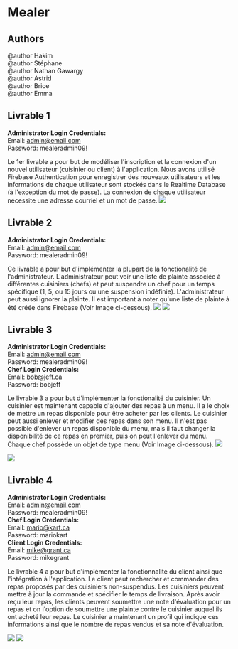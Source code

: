 # **Mealer**

## Authors
@author Hakim <br />
@author Stéphane <br />
@author Nathan Gawargy <br />
@author Astrid <br />
@author Brice <br />
@author Emma <br />

## Livrable 1
**Administrator Login Credentials:** <br />
Email: admin@email.com <br />
Password: mealeradmin09! <br />

Le 1er livrable a pour but de modéliser l'inscription et la connexion d'un nouvel utilisateur (cuisinier ou client) à l'application. Nous avons utilisé Firebase Authentication pour enregistrer des nouveaux utilisateurs et les informations de chaque utilisateur sont stockés dans le Realtime Database (à l'exception du mot de passe). La connexion de chaque utilisateur nécessite une adresse courriel et un mot de passe.
<img src = app/src/Images/UML.jpg>

## Livrable 2
**Administrator Login Credentials:** <br />
Email: admin@email.com <br />
Password: mealeradmin09! <br />

Ce livrable a pour but d'implémenter la plupart de la fonctionalité de l'administrateur. L'administrateur peut voir une liste de plainte associée à différentes cuisiniers (chefs) et peut suspendre un chef pour un temps spécifique (1, 5, ou 15 jours ou une suspension indéfinie). L'administrateur peut aussi ignorer la plainte. Il est important à noter qu'une liste de plainte à été créée dans Firebase (Voir Image ci-dessous).
<img src = app/src/Images/ComplaintList.jpg>
<img src = app/src/Images/UML2.jpg>

## Livrable 3
**Administrator Login Credentials:** <br />
Email: admin@email.com <br />
Password: mealeradmin09! <br />
**Chef Login Credentials:** <br />
Email: bob@jeff.ca <br />
Password: bobjeff <br />

Le livrable 3 a pour but d'implémenter la fonctionalité du cuisinier. Un cuisinier est maintenant capable d'ajouter des repas à un menu. Il a le choix de mettre un repas disponible pour être acheter par les clients. Le cuisinier peut aussi enlever et modifier des repas dans son menu. Il n'est pas possible d'enlever un repas disponible du menu, mais il faut changer la disponibilité de ce repas en premier, puis on peut l'enlever du menu. Chaque chef possède un objet de type menu (Voir Image ci-dessous). 
<img src = app/src/Images/Livrable3Image.jpg>

<img src = app/src/Images/UML3.jpg>

## Livrable 4
**Administrator Login Credentials:** <br />
Email: admin@email.com <br />
Password: mealeradmin09! <br />
**Chef Login Credentials:** <br />
Email: mario@kart.ca <br />
Password: mariokart <br />
**Client Login Credentials:** <br />
Email: mike@grant.ca <br />
Password: mikegrant <br />

Le livrable 4 a pour but d'implémenter la fonctionnalité du client ainsi que l'intégration à l'application. Le client peut rechercher et commander des repas proposés par des cuisiniers non-suspendus. Les cuisiniers peuvent mettre à jour la commande et spécifier le temps de livraison. Après avoir reçu leur repas, les clients peuvent soumettre une note d'évaluation pour un repas et on l'option de soumettre une plainte contre le cuisinier auquel ils ont acheté leur repas. Le cuisinier a maintenant un profil qui indique ces informations ainsi que le nombre de repas vendus et sa note d'évaluation. <br />

<img src = app/src/Images/ChefProfile.jpg>

<img src = app/src/Images/EditedFinalDiagram.jpg>
